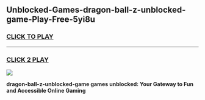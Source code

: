 
## Unblocked-Games-dragon-ball-z-unblocked-game-Play-Free-5yi8u
<h3>
<a href="https://premium76.site?title=dragon-ball-z-unblocked-game&ref=17A">CLICK TO PLAY</a></h3>
<hr>

<h3>
<a href="https://premium76.site?title=dragon-ball-z-unblocked-game&ref=17A">CLICK 2 PLAY</a>
  
</h3>

<a href="https://premium76.site?title=dragon-ball-z-unblocked-game&ref=17A"><img src="https://clearcache.store/games.png"></a>


**dragon-ball-z-unblocked-game games unblocked: Your Gateway to Fun and Accessible Online Gaming**
